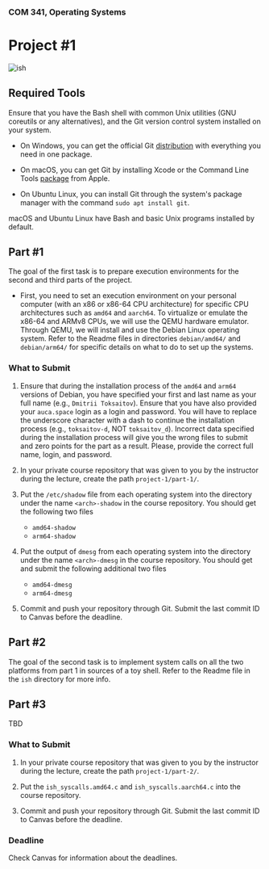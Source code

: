 ### COM 341, Operating Systems
# Project #1

![ish](http://i.imgur.com/hUwm2PG.gif)

## Required Tools

Ensure that you have the Bash shell with common Unix utilities (GNU coreutils or
any alternatives), and the Git version control system installed on your system.

* On Windows, you can get the official Git
  [distribution](https://git-scm.com/downloads) with everything you need in one
  package.

* On macOS, you can get Git by installing Xcode or the Command Line Tools
  [package](https://developer.apple.com/opensource) from Apple.

* On Ubuntu Linux, you can install Git through the system's package manager with
  the command `sudo apt install git`.

macOS and Ubuntu Linux have Bash and basic Unix programs installed by default.

## Part #1

The goal of the first task is to prepare execution environments for the second
and third parts of the project.

* First, you need to set an execution environment on your personal computer
  (with an x86 or x86-64 CPU architecture) for specific CPU architectures such
  as `amd64` and `aarch64`. To virtualize or emulate the x86-64 and ARMv8
  CPUs, we will use the QEMU hardware emulator. Through QEMU, we will install
  and use the Debian Linux operating system. Refer to the Readme files in
  directories `debian/amd64/` and `debian/arm64/` for specific details on what
  to do to set up the systems.

### What to Submit

1. Ensure that during the installation process of the `amd64` and `arm64`
   versions of Debian, you have specified your first and last name as your full
   name (e.g., `Dmitrii Toksaitov`).  Ensure that you have also provided your
   `auca.space` login as a login and password. You will have to replace the
   underscore character with a dash to continue the installation process (e.g.,
   `toksaitov-d`, NOT `toksaitov_d`). Incorrect data specified during the
   installation process will give you the wrong files to submit and zero points
   for the part as a result. Please, provide the correct full name, login, and
   password.

2. In your private course repository that was given to you by the instructor
   during the lecture, create the path `project-1/part-1/`.

3. Put the `/etc/shadow` file from each operating system into the directory
   under the name `<arch>-shadow` in the course repository. You should get the
   following two files

    * `amd64-shadow`
    * `arm64-shadow`

4. Put the output of `dmesg` from each operating system into the directory under
   the name `<arch>-dmesg` in the course repository. You should get and submit
   the following additional two files

    * `amd64-dmesg`
    * `arm64-dmesg`

5. Commit and push your repository through Git. Submit the last commit ID to
   Canvas before the deadline.

## Part #2

The goal of the second task is to implement system calls on all the two
platforms from part 1 in sources of a toy shell. Refer to the Readme file in the
`ish` directory for more info.

## Part #3

TBD

### What to Submit

1. In your private course repository that was given to you by the instructor
   during the lecture, create the path `project-1/part-2/`.

3. Put the `ish_syscalls.amd64.c` and `ish_syscalls.aarch64.c` into the course
   repository.

5. Commit and push your repository through Git. Submit the last commit ID to
   Canvas before the deadline.

### Deadline

Check Canvas for information about the deadlines.
